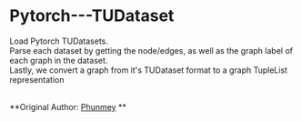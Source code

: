 # Pytorch---TUDataset
Load Pytorch TUDatasets. <br>
Parse each dataset by getting the node/edges, as well as the graph label of each graph in the dataset.<br>
Lastly, we convert a graph from it's TUDataset format to a graph TupleList representation<br>
<br>

**Original Author: [Phunmey](https://github.com/Phunmey) **
